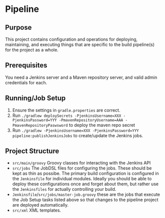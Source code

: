 Pipeline
========

Purpose
-------

This project contains configuration and operations for deploying, maintaining, and executing things that are specific
to the build pipeline(s) for the project as a whole.

Prerequisites
-------------

You need a Jenkins server and a Maven repository server, and valid admin credentials for each.


Running/Job Setup
-----------------

 1. Ensure the settings in `gradle.properties` are correct.
 2. Run `./gradlew deploySecrets -PjenkinsUsername=XXX -PjenkinsPassword=YYY
  -PmavenRepositoryUsername=AAA -PmavenRepositoryPaswsword` to deploy the maven repo secret
 3. Run `./gradlew -PjenkinsUsername=XXX -PjenkinsPassword=YYY pipeline:publishJenkinsJobs` to create/update the Jenkins jobs.
 
Project Structure
-----------------

 * `src/main/groovy`  Groovy classes for interacting with the Jenkins API
 * `src/jobs` The JobDSL files for configuring the jobs. These should be kept as thin as possibe. The primary build
   configuration is configured in the `Jenkinsfile` for individual modules. Ideally you should be able to deploy these
   configurations once and forget about them, but rather use the `Jenkinsfiles` for actually controlling your build.
 * `Jenkinsfile`/`src/jobs/master-job.groovy` these are the jobs that execute the Job Setup tasks listed above so that
   changes to the pipeline project are deployed automatically. 
 * `src/xml` XML templates.  
 
 
 

 
